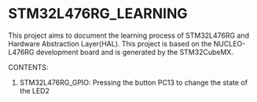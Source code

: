 # STM32L476RG_LEARNING
This project aims to document the learning process of STM32L476RG and Hardware Abstraction Layer(HAL). This project is based on the NUCLEO-L476RG development board and is generated by the STM32CubeMX.


CONTENTS:

1. STM32L476RG_GPIO: Pressing the button PC13 to change the state of the LED2
